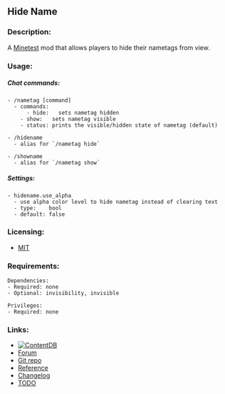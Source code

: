 ## Hide Name

### Description:

A [Minetest](http://www.minetest.net/) mod that allows players to hide their nametags from view.

### Usage:

##### Chat commands:

```
- /nametag [command]
  - commands:
	  - hide:   sets nametag hidden
    - show:   sets nametag visible
    - status: prints the visible/hidden state of nametag (default)

- /hidename
  - alias for `/nametag hide`

- /showname
  - alias for `/nametag show`
```

##### Settings:

```
- hidename.use_alpha
  - use alpha color level to hide nametag instead of clearing text
  - type:    bool
  - default: false
```

### Licensing:

- [MIT](LICENSE.txt)

### Requirements:

```
Dependencies:
- Required: none
- Optional: invisibility, invisible

Privileges:
- Required: none
```

### Links:

- [![ContentDB](https://content.minetest.net/packages/AntumDeluge/hidename/shields/title/)](https://content.minetest.net/AntumDeluge/hidename/)
- [Forum](https://forum.minetest.net/viewtopic.php?t=18190)
- [Git repo](https://github.com/AntumMT/mod-hidename)
- [Reference](http://antummt.github.io/mod-hidename/reference/current/)
- [Changelog](changelog.txt)
- [TODO](TODO.txt)

